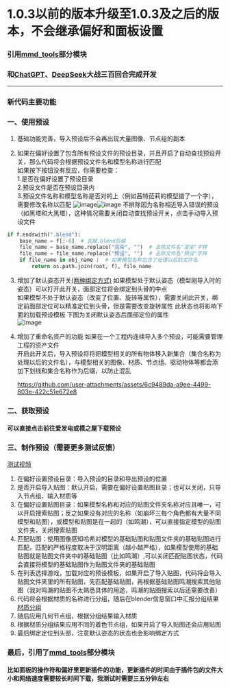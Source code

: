 # 1.0.3以前的版本升级至1.0.3及之后的版本，不会继承偏好和面板设置

### 引用[mmd_tools](https://github.com/MMD-Blender/blender_mmd_tools)部分模块
### 和[ChatGPT](https://chatgpt.com/)、[DeepSeek](https://chat.deepseek.com/)大战三百回合完成开发
---
### 新代码主要功能
### 一、使用预设
1. 基础功能完善，导入预设后不会再出现大量图像、节点组的副本
   
2. 如果在偏好设置了包含所有预设文件的预设目录，并且开启了自动查找预设开关，那么代码将会根据预设文件名和模型名称进行匹配  
如果按下按钮没有反应，你需要检查：  
1.是否在偏好设置了预设目录  
2.预设文件是否在预设目录内  
3.预设文件名称和模型名称是否对的上（例如茜特菈莉的模型错了一个字），需要修改名称以匹配
![image](https://github.com/user-attachments/assets/9d73da1b-0d19-48b8-89be-6f282386d39a)![image](https://github.com/user-attachments/assets/257520f0-2710-40aa-bf40-760cd8b4f951)
不排除因为名称相近导入错误的预设（如黑塔和大黑塔），这种情况需要关闭自动查找预设开关，点击手动导入预设文件
```python
if f.endswith(".blend"):
    base_name = f[:-6]  # 去掉.blend后缀
    file_name = base_name.replace("渲染", "")  # 去除文件名"渲染"字样
    file_name = file_name.replace("预设", "")  # 去除文件名"预设"字样
    if file_name in obj_name :  # 如果模型名称包含了处理以后的文件名
        return os.path.join(root, f), file_name
```
3. 增加了默认姿态开关[(两种绑定方式)](https://github.com/wulutuolaman-username/import-xiaoer/blob/main/general/bind_bone.py)
   如果模型处于默认姿态（模型刚导入时的姿态）可以打开此开关，面部定位将会绑定到头骨的中点  
   如果模型不处于默认姿态（改变了位置、旋转等属性），需要关闭此开关，绑定前面部定位可以精准定位到头骨，但是需要改变旋转属性
   此状态也将影响下面的加载预设模板
   下图为关闭默认姿态后面部定位的属性  
   ![image](https://github.com/user-attachments/assets/b0d563a1-1e84-4589-9ca5-60b3d6180f49)  

5. 增加了重命名资产的功能
   如果在一个工程内连续导入多个预设，可能需要管理工程的资产文件  
   开启此开关后，导入预设将将把模型相关的所有物体移入新集合（集合名称为处理以后的文件名），与模型相关的图像、材质、节点组、驱动物体等都会添加下划线和集合名称作为后缀，以防止混乱
   
   https://github.com/user-attachments/assets/6c9489da-a9ee-4499-803e-422c51e672e8


### 二、获取预设
#### 可以直接点击前往爱发电或模之屋下载预设

### 三、制作预设（需要更多测试反馈）  
[测试视频](https://www.douyin.com/user/self?from_tab_name=main&modal_id=7496099121774775579)
1. 在偏好设置预设目录：导入预设的目录和导出预设的位置
2. 是否开启导入贴图：默认开启，需要在偏好设置贴图目录；也可以关闭，只导入节点组、输入材质等
3. 在偏好设置贴图目录：如果模型名称和对应的贴图文件夹名称对应且唯一，可以开启搜索贴图；反之如果没有对应的名称（如崩坏三每个角色都有大量不同模型和贴图），或模型和贴图是在一起的（如鸣潮），可以直接指定模型的贴图文件夹，关闭搜索贴图
4. 匹配贴图：使用图像感知哈希对模型的基础贴图和贴图文件夹的基础贴图进行匹配，匹配的严格程度取决于汉明距离（越小越严格），如果模型使用的基础贴图就是贴图文件夹中的基础贴图（比如鸣潮）,可以关闭匹配贴图状态，代码会直接将模型的基础贴图作为贴图文件夹的基础贴图
5. 在列表选择游戏，加载对应的预设模板，如果开启了导入贴图，代码将会导入贴图文件夹里的所有贴图，先匹配基础贴图，再根据基础贴图鸣潮搜索其他贴图（我对鸣潮的贴图不太熟悉具体的用途，鸣潮的贴图搜索以后还需要改善）
6. 代码将会根据材质的名称进行分组，随后在blender信息窗口中汇报分组结果 [材质分组](https://github.com/wulutuolaman-username/import-xiaoer/blob/main/material/material_sort.py)
7. 随后应用几何节点组，根据分组结果输入材质
8. 根据材质分组结果应用不同的着色节点组，如果开启了导入贴图还会应用贴图
9. 最后绑定定位到头部，注意默认姿态的状态也会影响绑定方式

### 最后，引用了[mmd_tools](https://github.com/MMD-Blender/blender_mmd_tools)部分模块
#### 比如面板的操作符和偏好里更新插件的功能，更新插件的时间由于插件包的文件大小和网络速度需要较长时间下载，我测试时需要三五分钟左右


